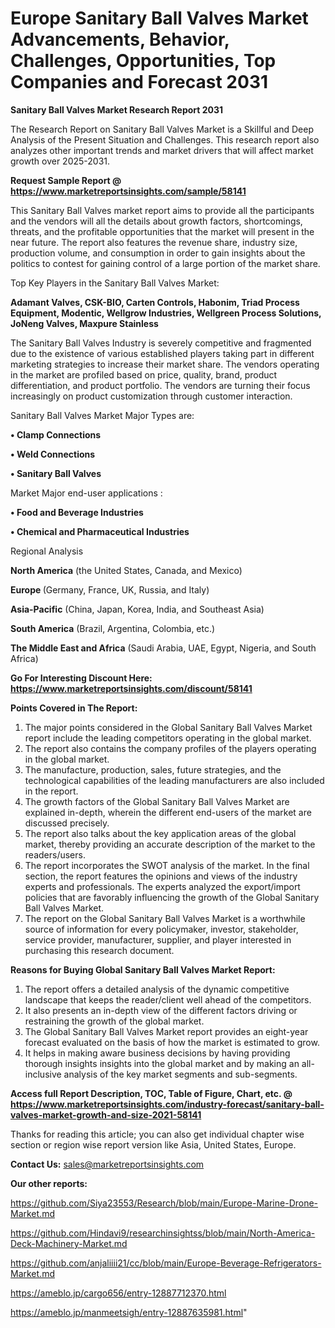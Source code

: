 # Europe Sanitary Ball Valves Market Advancements, Behavior, Challenges, Opportunities, Top Companies and Forecast 2031

<strong>Sanitary Ball Valves Market Research Report 2031</strong>

The Research Report on Sanitary Ball Valves Market is a Skillful and Deep Analysis of the Present Situation and Challenges. This research report also analyzes other important trends and market drivers that will affect market growth over 2025-2031.

<strong>Request Sample Report @ <a href=https://www.marketreportsinsights.com/sample/58141>https://www.marketreportsinsights.com/sample/58141</a></strong>

This Sanitary Ball Valves market report aims to provide all the participants and the vendors will all the details about growth factors, shortcomings, threats, and the profitable opportunities that the market will present in the near future. The report also features the revenue share, industry size, production volume, and consumption in order to gain insights about the politics to contest for gaining control of a large portion of the market share.

Top Key Players in the Sanitary Ball Valves Market:

<strong>Adamant Valves, CSK-BIO, Carten Controls, Habonim, Triad Process Equipment, Modentic, Wellgrow Industries, Wellgreen Process Solutions, JoNeng Valves, Maxpure Stainless</strong>

The Sanitary Ball Valves Industry is severely competitive and fragmented due to the existence of various established players taking part in different marketing strategies to increase their market share. The vendors operating in the market are profiled based on price, quality, brand, product differentiation, and product portfolio. The vendors are turning their focus increasingly on product customization through customer interaction.

Sanitary Ball Valves Market Major Types are:

<strong>• Clamp Connections

• Weld Connections

• Sanitary Ball Valves</strong>

Market Major end-user applications :

<strong>• Food and Beverage Industries

• Chemical and Pharmaceutical Industries</strong>

Regional Analysis

</u><strong><b>North America</b></strong> (the United States, Canada, and Mexico)

<strong><b>Europe </b></strong>(Germany, France, UK, Russia, and Italy)

<strong><b>Asia-Pacific</b></strong> (China, Japan, Korea, India, and Southeast Asia)

<strong><b>South America</b></strong> (Brazil, Argentina, Colombia, etc.)

<strong><b>The Middle East and Africa</b></strong> (Saudi Arabia, UAE, Egypt, Nigeria, and South Africa)

<strong>Go For Interesting Discount Here: <a href=https://www.marketreportsinsights.com/discount/58141>https://www.marketreportsinsights.com/discount/58141</a></strong>

<strong>Points Covered in The Report:</strong>
<ol>
  <li>The major points considered in the Global Sanitary Ball Valves Market report include the leading competitors operating in the global market.</li>
  <li>The report also contains the company profiles of the players operating in the global market.</li>
  <li>The manufacture, production, sales, future strategies, and the technological capabilities of the leading manufacturers are also included in the report.</li>
  <li>The growth factors of the Global Sanitary Ball Valves Market are explained in-depth, wherein the different end-users of the market are discussed precisely.</li>
  <li>The report also talks about the key application areas of the global market, thereby providing an accurate description of the market to the readers/users.</li>
  <li>The report incorporates the SWOT analysis of the market. In the final section, the report features the opinions and views of the industry experts and professionals. The experts analyzed the export/import policies that are favorably influencing the growth of the Global Sanitary Ball Valves Market.</li>
  <li>The report on the Global Sanitary Ball Valves Market is a worthwhile source of information for every policymaker, investor, stakeholder, service provider, manufacturer, supplier, and player interested in purchasing this research document.</li>
</ol>
<strong>Reasons for Buying Global Sanitary Ball Valves Market Report:</strong>

<ol>
  <li>The report offers a detailed analysis of the dynamic competitive landscape that keeps the reader/client well ahead of the competitors.</li>
  <li>It also presents an in-depth view of the different factors driving or restraining the growth of the global market.</li>
  <li>The Global Sanitary Ball Valves Market report provides an eight-year forecast evaluated on the basis of how the market is estimated to grow.</li>
  <li>It helps in making aware business decisions by having providing thorough insights insights into the global market and by making an all-inclusive analysis of the key market segments and sub-segments.</li>
</ol>
<strong>Access full Report Description, TOC, Table of Figure, Chart, etc. @ <a href=https://www.marketreportsinsights.com/industry-forecast/sanitary-ball-valves-market-growth-and-size-2021-58141>https://www.marketreportsinsights.com/industry-forecast/sanitary-ball-valves-market-growth-and-size-2021-58141</a></strong>


Thanks for reading this article; you can also get individual chapter wise section or region wise report version like Asia, United States, Europe.

<strong>Contact Us:</strong>
sales@marketreportsinsights.com

<strong>Our other reports:</strong>

<a href=https://github.com/Siya23553/Research/blob/main/Europe-Marine-Drone-Market.md>https://github.com/Siya23553/Research/blob/main/Europe-Marine-Drone-Market.md</a>

<a href=https://github.com/Hindavi9/researchinsightss/blob/main/North-America-Deck-Machinery-Market.md>https://github.com/Hindavi9/researchinsightss/blob/main/North-America-Deck-Machinery-Market.md</a>

<a href=https://github.com/anjaliiii21/cc/blob/main/Europe-Beverage-Refrigerators-Market.md>https://github.com/anjaliiii21/cc/blob/main/Europe-Beverage-Refrigerators-Market.md</a>

<a href=https://ameblo.jp/cargo656/entry-12887712370.html>https://ameblo.jp/cargo656/entry-12887712370.html</a>

<a href=https://ameblo.jp/manmeetsigh/entry-12887635981.html>https://ameblo.jp/manmeetsigh/entry-12887635981.html</a>"

